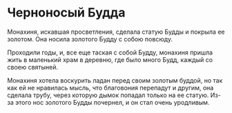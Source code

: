 # Черноносый Будда

Монахиня, искавшая просветления, сделала статую Будды и покрыла ее золотом. Она носила золотого Будду с собою повсюду.

Проходили годы, и, все еще таская с собой Будду, монахиня пришла жить в маленький храм в деревню, где было много Будд, каждый со своею святыней.

Монахиня хотела воскурить ладан перед своим золотым буддой, но так как ей не нравилась мысль, что благовония перепадут и другим, она сделала трубу, через которую дымок попадал только на ее статую. Из-за этого нос золотого Будды почернел, и он стал очень уродливым.
